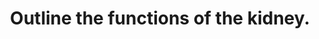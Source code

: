 ---
title: "Outline the functions of the kidney."
entityType: SAQ
exam: PEX
college: CICM
year: 2013
sitting: A
question: 09
EC_expectedDomains:
- "Outline type questions require a comprehensive list and a brief explanation of each major function of the kidney. This should have included water balance, electrolyte balance, endocrine function, filtration, metabolism, acid-base balance, excretion and blood pressure control."
- "It was expected answers would include calcium, magnesium, glucose and amino acid handling by the kidney (as well as sodium and potassium)."
EC_extraCredit:
- "Marks were awarded for discussion of water reabsorption at specific points along the length of the nephron and the control mechanism through Aquaporins and ADH."
- "Better answers discussed the elimination of fixed as well as volatile acids and outlined the role of ammonia."
- "Discussion of the endocrine functions would include EPO, 1,25 dihydroxy-cholecalciferol, prostaglandin E, renin, angiotensin II and kallekrein."
EC_errorsCommon:
- "Adequate breadth was lacking in many answers."
- "Superficial responses such as, “the kidney is important in regulating volume” (or “waste” or “water” or “sodium”) were not sufficient."
---
